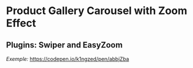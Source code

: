 # Product Gallery Carousel with Zoom Effect
## Plugins: Swiper and EasyZoom

*Exemple:* https://codepen.io/k1ngzed/pen/abbjZba

